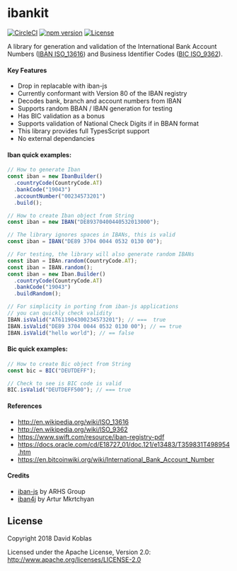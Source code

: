 # ibankit

[![CircleCI](https://circleci.com/gh/koblas/ibankit-js/tree/master.svg?style=svg)](https://circleci.com/gh/koblas/ibankit-js/tree/master)
[![npm version](https://badge.fury.io/js/ibankit.svg)](https://badge.fury.io/js/ibankit)
[![License](https://img.shields.io/badge/License-Apache%202.0-blue.svg)](https://github.com/koblas/ibankit-js/blob/master/LICENSE.txt)

A library for generation and validation of the International Bank Account Numbers (<a href="http://en.wikipedia.org/wiki/ISO_13616" target="_blank">IBAN ISO_13616</a>) and Business Identifier Codes (<a href="http://en.wikipedia.org/wiki/ISO_9362" target="_blank">BIC ISO_9362</a>).

#### Key Features

- Drop in replacable with iban-js
- Currently conformant with Version 80 of the IBAN registry
- Decodes bank, branch and account numbers from IBAN
- Supports random BBAN / IBAN generation for testing
- Has BIC validation as a bonus
- Supports validation of National Check Digits if in BBAN format
- This library provides full TypesScript support
- No external dependancies

#### Iban quick examples:

```javascript
// How to generate Iban
const iban = new IbanBuilder()
  .countryCode(CountryCode.AT)
  .bankCode("19043")
  .accountNumber("00234573201")
  .build();

// How to create Iban object from String
const iban = new IBAN("DE89370400440532013000");

// The library ignores spaces in IBANs, this is valid
const iban = IBAN("DE89 3704 0044 0532 0130 00");

// For testing, the library will also generate random IBANs
const iban = IBAn.random(CountryCode.AT);
const iban = IBAN.random();
const iban = new Iban.Builder()
  .countryCode(CountryCode.AT)
  .bankCode("19043")
  .buildRandom();

// For simplicity in porting from iban-js applications
// you can quickly check validity
IBAN.isValid("AT611904300234573201"); // ===  true
IBAN.isValid("DE89 3704 0044 0532 0130 00"); // == true
IBAN.isValid("hello world"); // == false
```

#### Bic quick examples:

```typescript
// How to create Bic object from String
const bic = BIC("DEUTDEFF");

// Check to see is BIC code is valid
BIC.isValid("DEUTDEFF500"); // === true
```

#### References

- http://en.wikipedia.org/wiki/ISO_13616
- http://en.wikipedia.org/wiki/ISO_9362
- https://www.swift.com/resource/iban-registry-pdf
- https://docs.oracle.com/cd/E18727_01/doc.121/e13483/T359831T498954.htm
- https://en.bitcoinwiki.org/wiki/International_Bank_Account_Number

#### Credits

- [iban-js](https://www.npmjs.com/package/iban) by ARHS Group
- [iban4j](https://github.com/arturmkrtchyan/iban4j) by Artur Mkrtchyan

## License

Copyright 2018 David Koblas

Licensed under the Apache License, Version 2.0: http://www.apache.org/licenses/LICENSE-2.0
